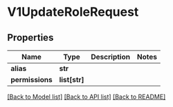 # V1UpdateRoleRequest

## Properties
Name | Type | Description | Notes
------------ | ------------- | ------------- | -------------
**alias** | **str** |  | 
**permissions** | **list[str]** |  | 

[[Back to Model list]](../vela-client/README.md#documentation-for-models) [[Back to API list]](../vela-client/README.md#documentation-for-api-endpoints) [[Back to README]](../vela-client/README.md)

